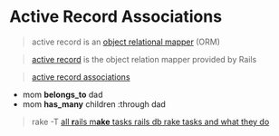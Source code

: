 # Active Record Associations

>active record is an [object relational mapper](https://en.wikipedia.org/wiki/Object-relational_mapping) (ORM)

>[active record](https://en.wikipedia.org/wiki/Active_record_pattern#Ruby) is the object relation mapper provided by Rails

>[active record associations](http://guides.rubyonrails.org/association_basics.html)
* mom **belongs_to** dad
* mom **has_many** children :through dad

>rake -T [all **r**ails m**ake** tasks rails db rake tasks and what they do](http://jacopretorius.net/2014/02/all-rails-db-rake-tasks-and-what-they-do.html)
